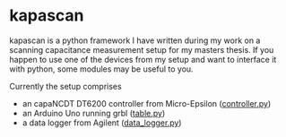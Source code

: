 # kapascan
kapascan is a python framework I have written during my work on a scanning capacitance measurement setup for my masters thesis.
If you happen to use one of the devices from my setup and want to interface it with python, some modules may be useful to you.

Currently the setup comprises
* an capaNCDT DT6200 controller from Micro-Epsilon ([controller.py](controller.py))
* an Arduino Uno running grbl ([table.py](table.py))
* a data logger from Agilent ([data_logger.py](data_logger.py))
